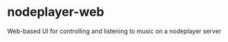 # nodeplayer-web

Web-based UI for controlling and listening to music on a nodeplayer server<Paste>
